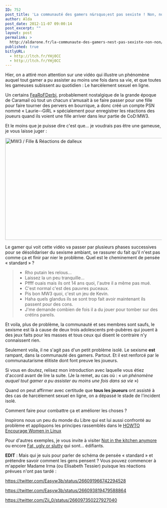 ```yaml
---
ID: 752
post_title: 'La communauté des gamers n&rsquo;est pas sexiste ! Non, non'
author: Alda
post_date: 2012-11-07 09:00:14
post_excerpt: ""
layout: post
permalink: >
  http://aldarone.fr/la-communaute-des-gamers-nest-pas-sexiste-non-non/
published: true
bitlyURL:
  - http://ltch.fr/YHj0CC
  - http://ltch.fr/YHj0CC
---
```

Hier, on a attiré mon attention sur une vidéo qui illustre un phénomène auquel tout gamer a pu assister au moins une fois dans sa vie, et que toutes les gameuses subissent au quotidien : Le harcèlement sexuel en ligne.

Un certains <a href="https://twitter.com/FeaRoFDerbi">FeaRoFDerbi</a>, probablement nostalgique de la grande époque de Caramail où tout un chacun s'amusait à se faire passer pour une fille pour faire tourner des pervers en bourrique, a donc créé un compte PSN nommé « Laurie--GiRL » spécialement pour enregistrer les réactions des joueurs quand ils voient une fille arriver dans leur partie de CoD:MW3.

Et le moins que je puisse dire c'est que… je voudrais pas être une gameuse, je vous laisse juger :

<a class="youtube" href="http://www.youtube.com/watch?v=-ywFpQU4xW8"><img class="aligncenter size-large wp-image-756" title="MW3 / Fille &amp; Réactions de dalleux" alt="MW3 / Fille &amp; Réactions de dalleux" src="http://aldarone.fr/assets/MW3-Fille-Réactions-de-dalleux-540x328.jpg" width="540" height="328" /></a>

Le gamer qui voit cette vidéo va passer par plusieurs phases successives pour se désolidariser du sexisme ambiant, se rassurer du fait qu'il n'est pas comme ça et finir par nier le problème. Quel est le cheminement de pensée « standard » ?
<blockquote>
<ul>
	<li>Rho putain les relous…</li>
	<li>Laissez la un peu tranquille…</li>
	<li>Pffff ouais mais ils ont 14 ans quoi, l'autre il a même pas mué.</li>
	<li>C'est normal c'est des pauvres puceaux.</li>
	<li>Pis bon MW3 quoi, c'est un jeu de Kevin.</li>
	<li>Haha quels glandus ils se sont trop fait avoir maintenant ils passent pour des cons.</li>
	<li>J'me demande combien de fois il a du jouer pour tomber sur des crétins pareils.</li>
</ul>
</blockquote>
Et voila, plus de problème, la communauté et ses membres sont saufs, le sexisme est là à cause de deux trois adolescents pré-pubères qui jouent à des jeux faits pour les masses et tous ceux qui disent le contraire n'y connaissent rien.

Seulement voila, il ne s'agit pas d'un petit problème isolé. Le sexisme <strong>est</strong> rampant, dans la communauté des gamers. Partout. Et il est renforcé par le communautarisme élitiste dont font preuve les joueurs.

Si vous en doutez, relisez mon introduction avec laquelle vous étiez d'accord avant de lire la suite. (Je la remet, au cas où : « <em>un phénomène auquel tout gamer a pu assister au moins une fois dans sa vie</em> »)

Quand on peut affirmer avec certitude que <strong>tous les joueurs</strong> ont assisté à des cas de harcèlement sexuel en ligne, on a dépassé le stade de l'incident isolé.

Comment faire pour combattre ça et améliorer les choses ?

Inspirons nous un peu du monde du Libre qui est lui aussi confronté au problème et appliquons les principes rassemblés dans le <a href="http://tldp.org/HOWTO/Encourage-Women-Linux-HOWTO/x168.html">HOWTO Encourage Women in Linux</a>

Pour d'autres exemples, je vous invite à visiter <a href="http://www.notinthekitchenanymore.com/">Not in the kitchen anymore</a> ou encore <a href="http://fatuglyorslutty.com/">Fat, ugly or slutty</a> qui sont… édifiants.

<strong>EDIT</strong> : Mais qui je suis pour parler de schéma de pensée « standard » et prétendre savoir comment les gens pensent ? Vous pouvez commencer à m'appeler Madame Irma (ou Elisabeth Tessier) puisque les réactions prévues n'ont pas tardé :

https://twitter.com/Easyw3b/status/266091966742294528

https://twitter.com/Easyw3b/status/266093819479588864

https://twitter.com/Zii_0/status/266097350227927040